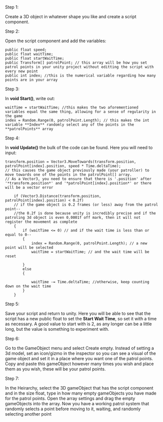 Step 1:

Create a 3D object in whatever shape you like and create a script component.

Step 2:

Open the script component and add the variables:

    public float speed;
    public float waitTime;
    public float startWaitTime;
    public Transform[] patrolPoint; // this array will be how you set patrol points in your unity project without editting the script with every new point
    public int index; //this is the numerical variable regarding how many points are in your array
    
Step 3:

In **void Start()**, write out:

    waitTime = startWaitTime; //this makes the two aforementioned variables equal the same thing, allowing for a sense of regularity in the game
    index = Random.Range(0, patrolPoint.Length); // this makes the int variable **Index** randomly select any of the points in the **patrolPoints** array
    
Step 4:

In **void Update()** the bulk of the code can be found. Here you will need to input:

    transform.position = Vector3.MoveTowards(transform.position, patrolPoint[index].position, speed * Time.deltaTime); 
    // this causes the game object previously made (your patroller) to move towards one of the points in the patrolPoint[] array. 
    // As a Vector3, you need to ensure that there is '.position' after '*transform.position*' and '*patrolPoint[index].position*' or there will be a vector error  

        if (Vector3.Distance(transform.position, patrolPoint[index].position) < 0.2f)
        // if the game object is 0.2 frames (or less) away from the patrol point--
        //the 0.2f is done because unity is incredibly precise and if the patroling 3d object is even 0.0001f off mark, then it will not register the movement as complete
        {
            if (waitTime <= 0) // and if the wait time is less than or equal to 0--
            {
                index = Random.Range(0, patrolPoint.Length); // a new point will be selected
                waitTime = startWaitTime; // and the wait time will be reset

            }
            else
            {

                waitTime -= Time.deltaTime; //otherwise, keep counting down on the wait time
            }
        }    
        
        
Step 5:

Save your script and return to unity. Here you will be able to see that the script has a new public float to set the **Start Wait Time**, so set it with a time as necessary.
A good value to start with is 2, as any longer can be a little long, but the value is something to experiment with.

Step 6:

Go to the GameObject menu and select Create empty. Instead of setting a 3d model, set an icon/gizmo in the inspector so you can see a visual of the game object and 
set it in a place where you want one of the patrol points. Copy and paste this gameObject however many times you wish and place them as you wish, these will be your 
patrol points.

Step 7:

In the Heirarchy, select the 3D gameObject that has the script component and in the size float, type in how many empty gameObjects you have made for the patrol points. 
Open the array settings and drag the empty gameObjects into the array. Now you have a working patrol system that randomly selects a point before moving to it, waiting, and 
randomly selecting another point
